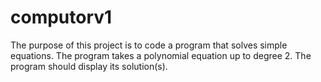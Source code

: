 # computorv1
The purpose of this project is to code a program that solves simple equations. The program takes a polynomial equation up to degree 2. The program should display its solution(s).
